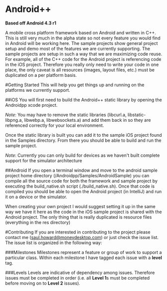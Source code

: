 Android++
=========

**Based off Android 4.3 r1**

A mobile cross platform framework based on Android and written in C++.  This is still very much in the alpha state so not every feature you would find in Android will be working here.  The sample projects show general project setup and demo most of the features we are currently supporting.  The sample projects are setup in such a way that we are maximizing code reuse.  For example, all of the C++ code for the Android project is referencing code in the iOS project.  Therefore you really only need to write your code in one place, the only caveat is all resources (images, layout files, etc.) must be duplicated on a per platform basis.

#Getting Started
This will help you get things up and running on the platforms we currently support.

##iOS
You will first need to build the Android++ static library by opening the Androidpp xcode project.

_Note_: You may have to remove the static libraries (libcurl.a, libstatic-libpng.a, libwebp.a, libwebsockets.a) and add them back in so they are referenced correctly for your local environment.

Once the static library is built you can add it to the sample iOS project found in the Samples directory.  From there you should be able to build and run the sample project.

_Note_: Currently you can only build for devices as we haven't built complete support for the simulator architecture

##Android
If you open a terminal window and move to the android sample project home directory (/Androidpp/Samples/AndroidSample) you can compile all the source code for both the framework and sample project by executing the build_native.sh script (./build_native.sh).  Once that code is compiled you should be able to open the Android project (in IntelliJ) and run it on a device or the simulator.

When creating your own project I would suggest setting it up in the same way we have it here as the code in the iOS sample project is shared with the Android project.  The only thing that is really duplicated is resource files (everything in the res directory)

#Contributing
If you are interested in contributing to the project please contact me (saul.howard@moneydesktop.com) or just check the issue list.  The issue list is organized in the following way:

###Milestones
Milestones represent a feature or group of work to support a particular class. Within each milestone I have tagged each issue with a **level** tag.

###Levels
Levels are indicative of dependency among issues.  Therefore issues must be completed in order (i.e. all **Level 1**s must be completed before moving on to **Level 2** issues).
